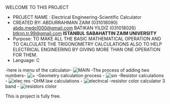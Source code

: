 WELCOME TO THIS PROJECT 
 * PROJECT NAME : Electrical Engineering-Scientific Calculator
 * CREATED BY:    ABDURRAHMAN ZAIM (031018090) abdo.medo1000@gmail.com
                  BATIKAN YILDIZ    (031018026) btknn.tr.99@gmail.com
 ********ISTANBUL SABAHATTIN ZAIM UNIVERSITY********
 * Purpose: TO MAKE ALL THE BASIC MATHEMATICAL OPERATION
            AND TO CALCULATE THE TRIGONOMETRY CALCULATIONS
            ALSO TO HELP ELECTRICAL ENGINEERING BY GIVING MORE THAN ONE OPERATION FOR THEM.
 * Language:  C
 
 -here is menu of the calculator-
![MAIN](https://user-images.githubusercontent.com/18116455/182797494-06f066d0-85a5-4f10-a8b1-d793b987c6bf.jpg)
 -The process of adding two numbers-
![+](https://user-images.githubusercontent.com/18116455/182797484-d44a6a36-7c56-4a9c-a8db-fe3aa207931b.jpg)
 -Geometry calculation process -
![sın](https://user-images.githubusercontent.com/18116455/182797497-21a9e319-4311-4053-abbf-cfeba903baf6.jpg)
 -Resistor calculations -
![elec res](https://user-images.githubusercontent.com/18116455/182797486-cd878753-1a24-4802-aa55-39646ce1add4.jpg)
 -OHM law calculations -
![electrıcal ](https://user-images.githubusercontent.com/18116455/182797491-4b6e1b6d-c8cf-4427-a8dc-b290d46003de.jpg)
 -resistor color calculator 3 band -
![resistors clolor](https://user-images.githubusercontent.com/18116455/182797495-2d9d763d-804a-4956-a8f2-f2445a8b7b2e.jpg)


This is project is fully free.

